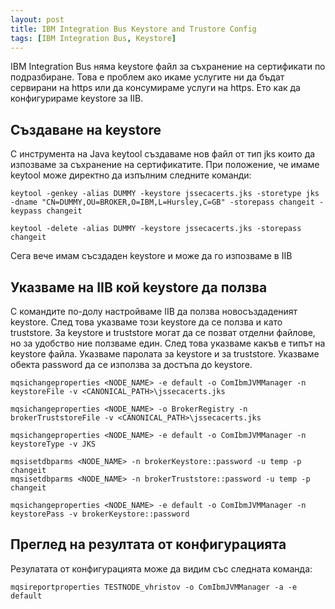 ```yaml
---
layout: post
title: IBM Integration Bus Keystore and Trustore Config
tags: [IBM Integration Bus, Keystore]
---
```


IBM Integration Bus няма keystore файл за съхранение на сертификати по подразбиране. Това е проблем ако икаме услугите ни да бъдат сервирани на https или да консумираме услуги на https. Ето как да конфигурираме keystore за IIB.   

## Създаване на keystore

С инструмента на Java keytool създаваме нов файл от тип jks които да изпозваме за съхранение на сертификатите. При положение, че имаме keytool може директно да изпълним следните команди:
```
keytool -genkey -alias DUMMY -keystore jssecacerts.jks -storetype jks -dname "CN=DUMMY,OU=BROKER,O=IBM,L=Hursley,C=GB" -storepass changeit -keypass changeit

keytool -delete -alias DUMMY -keystore jssecacerts.jks -storepass changeit
```
Сега вече имам съсздаден keystore и може да го изпозваме в IIB

## Указваме на IIB кой keystore да ползва

С командите по-долу настройваме IIB да ползва новосъздаденият keystore. След това указваме този keystore да се ползва и като truststore. За keystore и truststore могат да се позват отделни файлове, но за удобство ние ползваме един.
След това указваме какъв е типът на keystore файла. Указваме паролата за keystore и за truststore. Указваме обекта password да се използва за достъпа до keystore.

```
mqsichangeproperties <NODE_NAME> -e default -o ComIbmJVMManager -n keystoreFile -v <CANONICAL_PATH>\jssecacerts.jks

mqsichangeproperties <NODE_NAME> -o BrokerRegistry -n  brokerTruststoreFile -v <CANONICAL_PATH>\jssecacerts.jks

mqsichangeproperties <NODE_NAME> -e default -o ComIbmJVMManager -n keystoreType -v JKS

mqsisetdbparms <NODE_NAME> -n brokerKeystore::password -u temp -p changeit
mqsisetdbparms <NODE_NAME> -n brokerTruststore::password -u temp -p changeit

mqsichangeproperties <NODE_NAME> -e default -o ComIbmJVMManager -n keystorePass -v brokerKeystore::password

```

## Преглед на резултата от конфигурацията

Резулатата от конфигурацията може да видим със следната команда:

```
mqsireportproperties TESTNODE_vhristov -o ComIbmJVMManager -a -e default
```



